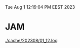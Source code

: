 Tue Aug  1 12:19:04 PM EEST 2023
# JAM
<a href='./cache/202308/01_12.log'>./cache/202308/01_12.log</a>

